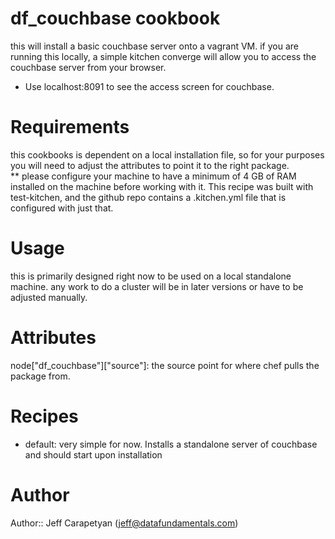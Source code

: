 # df_couchbase cookbook
this will install a basic couchbase server onto a vagrant VM. if you are running this locally, a simple kitchen converge will allow you to access the couchbase server from your browser. 

* Use localhost:8091 to see the access screen for couchbase.

# Requirements
this cookbooks is dependent on a local installation file, so for your purposes you will need to adjust the attributes to point it to the right package.  
** please configure your machine to have a minimum of 4 GB of RAM installed on the machine before working with it. This recipe was built with test-kitchen, and the github repo contains a .kitchen.yml file that is configured with just that.
# Usage
this is primarily designed right now to be used on a local standalone machine. any work to do a cluster will be in later versions or have to be adjusted manually.
# Attributes
node["df_couchbase"]["source"]: the source point for where chef pulls the package from. 

# Recipes
* default: very simple for now. Installs a standalone server of couchbase and should start upon installation

# Author

Author:: Jeff Carapetyan (<jeff@datafundamentals.com>)
